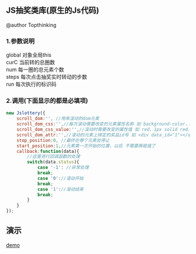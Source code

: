 JS抽奖类库(原生的Js代码)<br/>
---------------------------
@author Topthinking

### 1.参数说明
global 对象全局this<br/>
curC  当前转的总圈数<br/>
num  每一圈的总元素个数<br/>
steps 每次点击抽奖实时转动的步数<br/>
run 每次执行的标识码<br/>


### 2.调用(下面显示的都是必填项)
```Javascript
new Jslottery({
	scroll_dom:'', //用来滚动的dom元素
	scroll_dom_css:'',//每次滚动需要改变的元素属性名称 如 background-color、border...
	scroll_dom_css_value:'',//滚动时需要改变的属性值 如 red、1px solid red...
	scroll_dom_attr:'',//滚动的元素上绑定的奖品id号 如 <div data_id="1"></div> 这里的data-id就是attr 这里的id数字必须是连续的正整数
	stop_position:0, //最终在哪个元素处停止
	start_position:1,//元素第一次开始的位置，以后 不需要再赋值了
	callback:function(data){
		//这里进行回调函数的处理
		switch(data.status){
			case '-1': //异常处理
			break;
			case '0'://滚动开始
			break;
			case '1'://滚动结束
			break;
		}
	}
});
```
## 演示
[demo](http://topthinking.github.io/demos/jslottery/)
